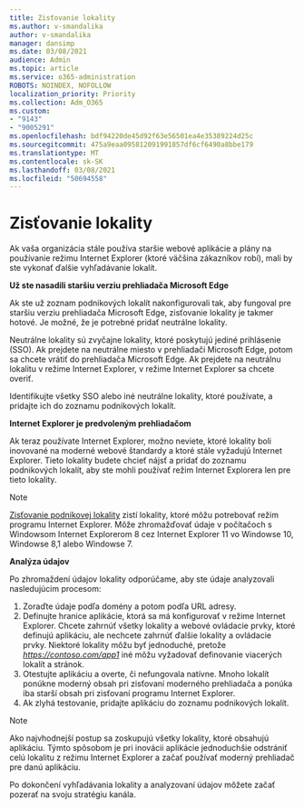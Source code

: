 ```yaml
---
title: Zisťovanie lokality
ms.author: v-smandalika
author: v-smandalika
manager: dansimp
ms.date: 03/08/2021
audience: Admin
ms.topic: article
ms.service: o365-administration
ROBOTS: NOINDEX, NOFOLLOW
localization_priority: Priority
ms.collection: Adm_O365
ms.custom:
- "9143"
- "9005291"
ms.openlocfilehash: bdf94220de45d92f63e56501ea4e35389224d25c
ms.sourcegitcommit: 475a9eaa095812091991857df6cf6490a8bbe179
ms.translationtype: MT
ms.contentlocale: sk-SK
ms.lasthandoff: 03/08/2021
ms.locfileid: "50694558"
---
```

# <a name="do-site-discovery"></a>Zisťovanie lokality

Ak vaša organizácia stále používa staršie webové aplikácie a plány na používanie režimu Internet Explorer (ktoré väčšina zákazníkov robí), mali by ste vykonať ďalšie vyhľadávanie lokalít.

**Už ste nasadili staršiu verziu prehliadača Microsoft Edge**

Ak ste už zoznam podnikových lokalít nakonfigurovali tak, aby fungoval pre staršiu verziu prehliadača Microsoft Edge, zisťovanie lokality je takmer hotové. Je možné, že je potrebné pridať neutrálne lokality.

Neutrálne lokality sú zvyčajne lokality, ktoré poskytujú jediné prihlásenie (SSO). Ak prejdete na neutrálne miesto v prehliadači Microsoft Edge, potom sa chcete vrátiť do prehliadača Microsoft Edge. Ak prejdete na neutrálnu lokalitu v režime Internet Explorer, v režime Internet Explorer sa chcete overiť.

Identifikujte všetky SSO alebo iné neutrálne lokality, ktoré používate, a pridajte ich do zoznamu podnikových lokalít.

**Internet Explorer je predvoleným prehliadačom**

Ak teraz používate Internet Explorer, možno neviete, ktoré lokality boli inovované na moderné webové štandardy a ktoré stále vyžadujú Internet Explorer. Tieto lokality budete chcieť nájsť a pridať do zoznamu podnikových lokalít, aby ste mohli používať režim Internet Explorera len pre tieto lokality.

> [!NOTE]
> [Zisťovanie podnikovej lokality](https://docs.microsoft.com/internet-explorer/ie11-deploy-guide/collect-data-using-enterprise-site-discovery) zistí lokality, ktoré môžu potrebovať režim programu Internet Explorer. Môže zhromažďovať údaje v počítačoch s Windowsom Internet Explorerom 8 cez Internet Explorer 11 vo Windowse 10, Windowse 8,1 alebo Windowse 7.

**Analýza údajov**

Po zhromaždení údajov lokality odporúčame, aby ste údaje analyzovali nasledujúcim procesom:
1. Zoraďte údaje podľa domény a potom podľa URL adresy.
2. Definujte hranice aplikácie, ktorá sa má konfigurovať v režime Internet Explorer. Chcete zahrnúť všetky lokality a webové ovládacie prvky, ktoré definujú aplikáciu, ale nechcete zahrnúť ďalšie lokality a ovládacie prvky. Niektoré lokality môžu byť jednoduché, pretože *https://contoso.com/app1* iné môžu vyžadovať definovanie viacerých lokalít a stránok.
3. Otestujte aplikáciu a overte, či nefungovala natívne. Mnoho lokalít ponúkne moderný obsah pri zisťovaní moderného prehliadača a ponúka iba starší obsah pri zisťovaní programu Internet Explorer.
4. Ak zlyhá testovanie, pridajte aplikáciu do zoznamu podnikových lokalít.

> [!NOTE]
> Ako najvhodnejší postup sa zoskupujú všetky lokality, ktoré obsahujú aplikáciu. Týmto spôsobom je pri inovácii aplikácie jednoduchšie odstrániť celú lokalitu z režimu Internet Explorer a začať používať moderný prehliadač pre danú aplikáciu.

Po dokončení vyhľadávania lokality a analyzovaní údajov môžete začať pozerať na svoju stratégiu kanála.

